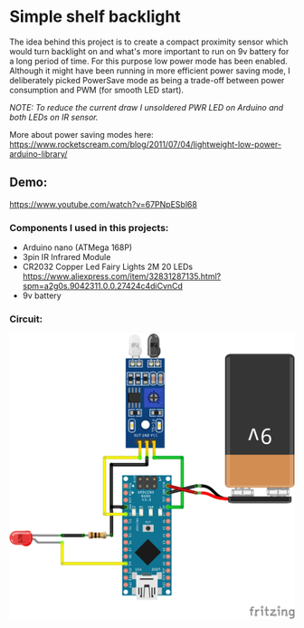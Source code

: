 Simple shelf backlight
======================

The idea behind this project is to create a compact proximity sensor which would turn backlight on and what's more important to run on 9v battery for a long period of time. For this purpose low power mode has been enabled. Although it might have been running in more efficient power saving mode, I deliberately picked PowerSave mode as being a trade-off between power consumption and PWM (for smooth LED start).

*NOTE: To reduce the current draw I unsoldered PWR LED on Arduino and both LEDs on IR sensor.*

More about power saving modes here: https://www.rocketscream.com/blog/2011/07/04/lightweight-low-power-arduino-library/

Demo:
-----
https://www.youtube.com/watch?v=67PNpESbl68

### Components I used in this projects:
* Arduino nano (ATMega 168P)
* 3pin IR Infrared Module 
* CR2032 Copper Led Fairy Lights 2M 20 LEDs https://www.aliexpress.com/item/32831287135.html?spm=a2g0s.9042311.0.0.27424c4diCvnCd
* 9v battery

### Circuit:
![Circuit](/img/Simle_LED_proximity.png)

